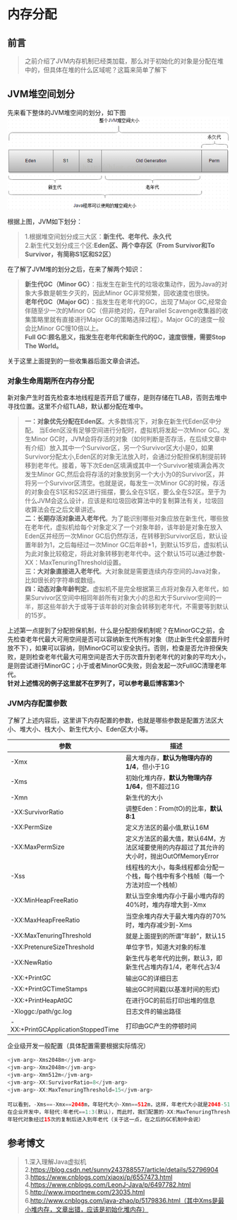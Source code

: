 # 内存分配
## 前言
>之前介绍了JVM内存机制已经类加载，那么对于初始化的对象是分配在堆中的，但具体在堆的什么区域呢？这篇来简单了解下

## JVM堆空间划分
先来看下整体的JVM堆空间的划分，如下图  
![](1.png)  

根据上图，JVM如下划分：
>1.根据堆空间划分成三大区：**新生代、老年代、永久代**  
>2.新生代又划分成三个区:**Eden区、两个幸存区（From Survivor和To Survivor，有简称S1区和S2区）**

在了解了JVM堆的划分之后，在来了解两个知识：
>**新生代GC（Minor GC）**：指发生在新生代的垃圾收集动作，因为Java的对象大多数是朝生夕灭的，因此Minor GC非常频繁，回收速度也很快。  
>**老年代GC（Major GC）**：指发生在老年代的GC，出现了Major GC,经常会伴随至少一次的Minor GC（但非绝对的，在Parallel Scavenge收集器的收集策略里就有直接进行Major GC的策略选择过程）。Major GC的速度一般会比Minor GC慢10倍以上。  
>**Full GC:顾名思义，指发生在老年代和新生代的GC，速度很慢，需要Stop The World。**

关于这里上面提到的一些收集器后面文章会讲述。

### 对象生命周期所在内存分配
新对象产生时首先检查本地线程是否开启了缓存，是则存储在TLAB，否则去堆中寻找位置。这里不介绍TLAB，默认都分配在堆中。
>**一：对象优先分配在Eden区**。大多数情况下，对象在新生代Eden区中分配。 当Eden区没有足够空间进行分配时，虚拟机将发起一次Minor GC。发生Minor GC时，JVM会将存活的对象（如何判断是否存活，在后续文章中有介绍）放入其中一个Survivor区，另一个Survivor区大小是0，如果Survivor分配太小,Eden区的对象无法放入时，会通过分配担保机制提前转移到老年代。接着，等下次Eden区填满或其中一个Survivor被填满会再次发生Minor GC,然后会将存活的对象放到另一个大小为0的Survivor区，并将另一个Survivor区清空。也就是说，每发生一次Minor GC的时候，存活的对象会在S1区和S2区进行摇摆，要么全在S1区，要么全在S2区。至于为什么JVM会这么设计，应该是和垃圾回收算法中的复制算法有关，垃圾回收算法会在之后文章讲述。  
>**二：长期存活对象进入老年代**。为了能识别哪些对象应放在新生代，哪些放在老年代，虚拟机给每个对象定义了一个对象年龄，该年龄是对象在放入Eden区并经历一次Minor GC后仍然存活，在转移到Survivor区后，默认设置年龄为1，之后每经过一次Minor GC后年龄+1，到默认15岁后，虚拟机认为此对象比较稳定，将此对象转移到老年代中。这个默认15可以通过参数-XX：MaxTenuringThreshold设置。  
>**三：大对象直接进入老年代**。大对象就是需要连续内存空间的Java对象，比如很长的字符串或数组。  
>**四：动态对象年龄判定**。虚拟机不是完全根据第三点将对象存入老年代，如果Survivor区空间中相同年龄所有对象大小的总和大于Survivor空间的一半，那这些年龄大于或等于该年龄的对象会转移到老年代，不需要等到默认的15岁。

上述第一点提到了分配担保机制，什么是分配担保机制呢？在MinorGC之前，会先检查老年代最大可用空间是否可以容纳新生代所有对象（防止新生代全部晋升时放不下），如果可以容纳，则MinorGC可以安全执行。否则，检查是否允许担保失败，是则检查老年代最大可用空间是否大于历次晋升到老年代的对象的平均大小，是则尝试进行MinorGC；小于或者MinorGC失败，则会发起一次FullGC清理老年代。  
**针对上述情况的例子这里就不在罗列了，可以参考最后博客第3个**

### JVM内存配置参数
了解了上述内容后，这里讲下内存配置的参数，也就是哪些参数是配置方法区大小、堆大小、栈大小、新生代大小、Eden区大小等。  

|参数|描述|
|------|------|
|-Xmx|最大堆内存，**默认为物理内存的1/4**，但小于1G|
|-Xms|初始化堆内存，**默认为物理内存1/64**，但不超过1G|
|-Xmn|新生代的大小|
|-XX:SurvivorRatio|调整Eden：From(tO)的比率，**默认8:1** |
|-XX:PermSize|定义方法区的最小值,默认16M |
|-XX:MaxPermSize|定义方法区的最大值，默认64M，方法区域要使用的内存超过了其允许的大小时，抛出OutOfMemoryError|
|-Xss|线程栈的大小，每条线程都会分配一个栈，每个栈中有多个栈帧（每一个方法对应一个栈帧） |
|-XX:MinHeapFreeRatio|默认当空余堆内存小于最小堆内存的40%时，堆内存增大到-Xmx|
|-XX:MaxHeapFreeRatio|当空余堆内存大于最大堆内存的70%时，堆内存减少到-Xms|
|-XX:MaxTenuringThreshold|就是上面提到的所谓“年龄”，默认15|
|-XX:PretenureSizeThreshold|单位字节，知道大对象的标准|
|-XX:NewRatio|新生代与老年代的比例，默认3，即新生代占堆内存1/4，老年代占3/4|
|-XX:+PrintGC|输出GC的详细日志|
|-XX:+PrintGCTimeStamps|输出GC时间戳(以基准时间的形式)|
|-XX:+PrintHeapAtGC|在进行GC的前后打印出堆的信息|
|-Xloggc:/path/gc.log|日志文件的输出路径|
|-XX:+PrintGCApplicationStoppedTime|打印由GC产生的停顿时间 |

企业级开发一般配置（具体配置需要根据实际情况）
```java
<jvm-arg>-Xms2048m</jvm-arg>
<jvm-arg>-Xmx2048m</jvm-arg>
<jvm-arg>-Xmn512m</jvm-arg>
<jvm-arg>-XX:SurvivorRatio=8</jvm-arg>
<jvm-arg>-XX:MaxTenuringThreshold=15</jvm-arg>

可以看到，-Xms==-Xmx==2048m，年轻代大小-Xmn==512m，这样，年老代大小就是2048-512==1536m，这个比率值得记住，
在企业开发中，年轻代:年老代==1:3(默认)，而此时，我们配置的-XX:MaxTenuringThreshold=15（这也是默认值），
年轻代对象经过15次的复制后进入到年老代（关于这一点，在之后的GC机制中会说）

```

## 参考博文
>1.深入理解Java虚拟机  
>2.https://blog.csdn.net/sunny243788557/article/details/52796904  
>3.https://www.cnblogs.com/xiaoxi/p/6557473.html 
>4.https://www.cnblogs.com/LeonJ-Java/p/6497782.html  
>5.http://www.importnew.com/23035.html   
>6.http://www.cnblogs.com/java-zhao/p/5179836.html（其中Xms是最小堆内存，文章出错，应该是初始化堆内存）
